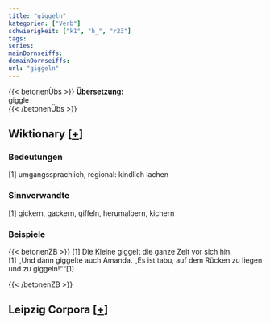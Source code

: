 ```yaml
---
title: "giggeln"
kategorien: ["Verb"]
schwierigkeit: ["k1", "h_", "r23"]
tags:
series:
mainDornseiffs:
domainDornseiffs:
url: "giggeln"
---
```


{{< betonenÜbs >}}
**Übersetzung:**  
giggle  
{{< /betonenÜbs >}}

## Wiktionary [[+](https://de.wiktionary.org/wiki/giggeln)]

### Bedeutungen
[1] umgangssprachlich, regional: kindlich lachen  

### Sinnverwandte
[1] gickern, gackern, giffeln, herumalbern, kichern  

### Beispiele
{{< betonenZB >}}
[1] Die Kleine giggelt die ganze Zeit vor sich hin.  
[1] „Und dann giggelte auch Amanda. „Es ist tabu, auf dem Rücken zu liegen und zu giggeln!““[1]  

{{< /betonenZB >}}

## Leipzig Corpora [[+](https://corpora.uni-leipzig.de/en/res?word=giggeln&corpusId=deu_newscrawl-public_2018)]

